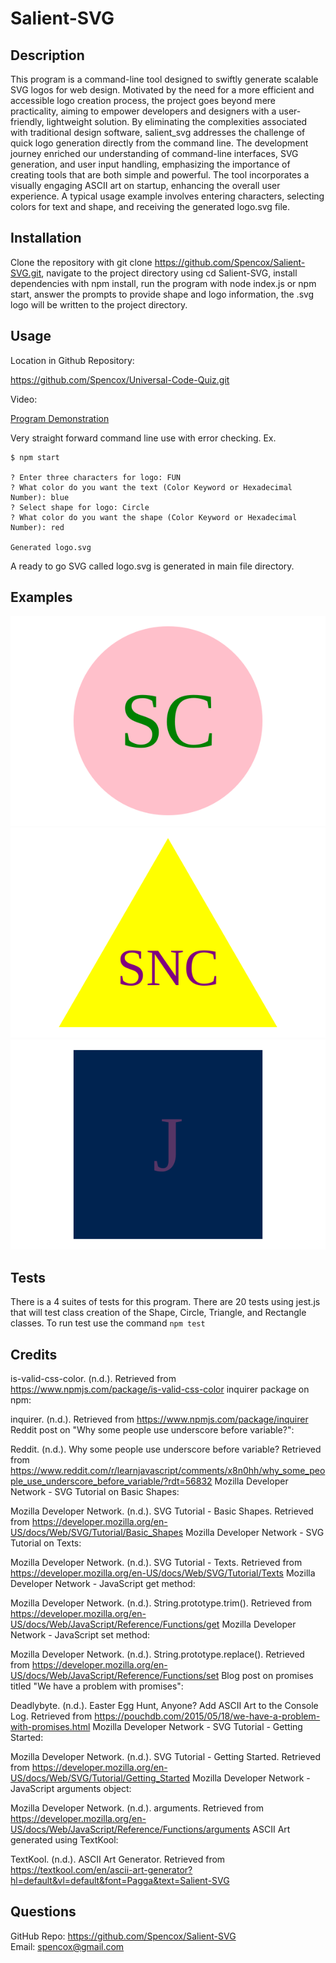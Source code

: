 # Salient-SVG

## Description


This program is a command-line tool designed to swiftly generate scalable SVG logos for web design. Motivated by the need for a more efficient and accessible logo creation process, the project goes beyond mere practicality, aiming to empower developers and designers with a user-friendly, lightweight solution. By eliminating the complexities associated with traditional design software, salient_svg addresses the challenge of quick logo generation directly from the command line. The development journey enriched our understanding of command-line interfaces, SVG generation, and user input handling, emphasizing the importance of creating tools that are both simple and powerful. The tool incorporates a visually engaging ASCII art on startup, enhancing the overall user experience. A typical usage example involves entering characters, selecting colors for text and shape, and receiving the generated logo.svg file. 

## Installation
Clone the repository with git clone https://github.com/Spencox/Salient-SVG.git, navigate to the project directory using cd Salient-SVG, install dependencies with npm install, run the program with node index.js or npm start, answer the prompts to provide shape and logo information, the .svg logo will be written to the project directory. 

## Usage

Location in Github Repository:

https://github.com/Spencox/Universal-Code-Quiz.git

Video:

[Program Demonstration](https://drive.google.com/file/d/1dm9m3qJokdRwUjbhBjvhUIOI12P0hdqa/view?usp=drive_link)

Very straight forward command line use with error checking. Ex. 

```
$ npm start

? Enter three characters for logo: FUN
? What color do you want the text (Color Keyword or Hexadecimal Number): blue
? Select shape for logo: Circle
? What color do you want the shape (Color Keyword or Hexadecimal Number): red

Generated logo.svg
```
A ready to go SVG called logo.svg is generated in main file directory.

## Examples

![Logo Example 1](examples/logo_circle.svg) ![Logo Example 2](examples/logo_triangle.svg) ![Logo Example 3](examples/logo_square.svg)

## Tests
There is a 4 suites of tests for this program. There are 20 tests using jest.js that will test class creation of the Shape, Circle, Triangle, and Rectangle classes. To run test use the command `npm test`


## Credits

is-valid-css-color. (n.d.). Retrieved from https://www.npmjs.com/package/is-valid-css-color
inquirer package on npm:

inquirer. (n.d.). Retrieved from https://www.npmjs.com/package/inquirer
Reddit post on "Why some people use underscore before variable?":

Reddit. (n.d.). Why some people use underscore before variable? Retrieved from https://www.reddit.com/r/learnjavascript/comments/x8n0hh/why_some_people_use_underscore_before_variable/?rdt=56832
Mozilla Developer Network - SVG Tutorial on Basic Shapes:

Mozilla Developer Network. (n.d.). SVG Tutorial - Basic Shapes. Retrieved from https://developer.mozilla.org/en-US/docs/Web/SVG/Tutorial/Basic_Shapes
Mozilla Developer Network - SVG Tutorial on Texts:

Mozilla Developer Network. (n.d.). SVG Tutorial - Texts. Retrieved from https://developer.mozilla.org/en-US/docs/Web/SVG/Tutorial/Texts
Mozilla Developer Network - JavaScript get method:

Mozilla Developer Network. (n.d.). String.prototype.trim(). Retrieved from https://developer.mozilla.org/en-US/docs/Web/JavaScript/Reference/Functions/get
Mozilla Developer Network - JavaScript set method:

Mozilla Developer Network. (n.d.). String.prototype.replace(). Retrieved from https://developer.mozilla.org/en-US/docs/Web/JavaScript/Reference/Functions/set
Blog post on promises titled "We have a problem with promises":

Deadlybyte. (n.d.). Easter Egg Hunt, Anyone? Add ASCII Art to the Console Log. Retrieved from https://pouchdb.com/2015/05/18/we-have-a-problem-with-promises.html
Mozilla Developer Network - SVG Tutorial - Getting Started:

Mozilla Developer Network. (n.d.). SVG Tutorial - Getting Started. Retrieved from https://developer.mozilla.org/en-US/docs/Web/SVG/Tutorial/Getting_Started
Mozilla Developer Network - JavaScript arguments object:

Mozilla Developer Network. (n.d.). arguments. Retrieved from https://developer.mozilla.org/en-US/docs/Web/JavaScript/Reference/Functions/arguments
ASCII Art generated using TextKool:

TextKool. (n.d.). ASCII Art Generator. Retrieved from https://textkool.com/en/ascii-art-generator?hl=default&vl=default&font=Pagga&text=Salient-SVG


## Questions
GitHub Repo: https://github.com/Spencox/Salient-SVG  
Email: spencox@gmail.com

